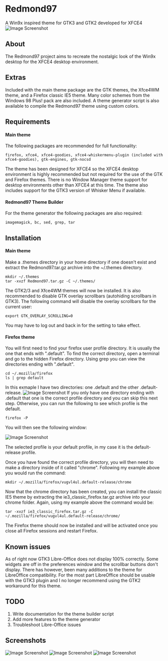 # Redmond97
A Win9x inspired theme for GTK3 and GTK2 developed for XFCE4
![Image Screenshot](https://github.com/matthewmx86/Redmond97/blob/master/Screenshots/Screenshot.png)
## About
The Redmond97 project aims to recreate the nostalgic look of the Win9x desktop for the XFCE4 desktop environment. 

## Extras
Included with the main theme package are the GTK themes, the Xfce4WM theme, and a Firefox classic IE5 theme.
Many color schemes from the Windows 98 Plus! pack are also included. A theme generator script is also available 
to compile the Redmond97 theme using custom colors.

## Requirements
#### Main theme
The following packages are recommended for full functionality:
```
firefox, xfce4, xfce4-goodies, xfce4-whiskermenu-plugin (included with xfce4-goodies), gtk-engines, gtk-nocsd
```

The theme has been designed for XFCE4 so the XFCE4 desktop environment is highly recommended but not required
for the use of the GTK and Firefox themes. There is no Window Manager theme support for desktop environments
other than XFCE4 at this time. The theme also includes support for the GTK3 version of Whisker Menu if available.

#### Redmond97 Theme Builder
For the theme generator the following packages are also required:
```
imagemagick, bc, sed, grep, tar
```

## Installation
#### Main theme
Make a .themes directory in your home directory if one doesn't exist and extract the Redmond97.tar.gz archive into 
the ~/.themes directory.
```
mkdir ~/.themes
tar -xvzf Redmond97.tar.gz -C ~/.themes/
```
The GTK2/3 and Xfce4WM themes will now be installed.
It is also recommended to disable GTK overlay scrollbars (autohiding scrollbars in GTK3). The following command
will disable the overlay scrollbars for the current user:
```
export GTK_OVERLAY_SCROLLING=0
```
You may have to log out and back in for the setting to take effect.


#### Firefox theme
You will first need to find your firefox user profile directory. It is usually the one that ends with ".default".
To find the correct directory, open a terminal and go to the hidden Firefox directory. Using grep you can view the directories
ending with ".default".
```
cd ~/.mozilla/firefox
ls | grep default
```
In this exmaple I have two directories: one .default and the other .default-release. 
![Image Screenshot](https://github.com/matthewmx86/Redmond97/blob/master/Screenshots/console.png)
If you only have one directory ending with .default that one is the correct profile directory and you can skip
this next step. Otherwise, you can run the following to see which profile is the default.
```
firefox -P
```
You will then see the following window:

![Image Screenshot](https://github.com/matthewmx86/Redmond97/blob/master/Screenshots/firefox.png)

The selected profile is your default profile, in my case it is the default-release profile.

Once you have found the correct profile directory, you will then need to make a directory inside of it called "chrome".
Following my example above you would run the command:
```
mkdir ~/.mozilla/firefox/vugvl4ul.default-release/chrome
```
Now that the chrome directory has been created, you can install the classic IE5 theme by extracting the 
ie3_classic_firefox.tar.gz archive into your chrome folder. Again, using my example above the command would be:
```
tar -xvzf ie3_classic_firefox.tar.gz -C ~/.mozilla/firefox/vugvl4ul.default-release/chrome/
```
The Firefox theme should now be installed and will be activated once you close all Firefox sessions and restart Firefox.
## Known issues
As of right now GTK3 Libre-Office does not display 100% correctly. Some widgets are off in the preferences 
window and the scrollbar buttons don't display. There has however, been many additions to the theme for LibreOffice compatibility. 
For the most part LibreOffice should be usable with the GTK3 plugin and I no longer recommend using the GTK2 workaround for this theme.

## TODO
1. Write documentation for the theme builder script
2. Add more features to the theme generator
3. Troubleshoot Libre-Office issues

## Screenshots
![Image Screenshot](https://github.com/matthewmx86/Redmond97/blob/master/Screenshots/Screenshot2.png)
![Image Screenshot](https://github.com/matthewmx86/Redmond97/blob/master/Screenshots/Screenshot3.png)
![Image Screenshot](https://github.com/matthewmx86/Redmond97/blob/master/Screenshots/Screenshot4.png)
